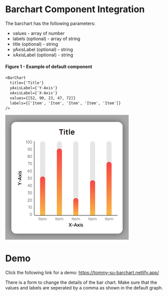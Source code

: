 # Barchart Component Integration

The barchart has the following parameters:

- values - array of number
- labels (optional) - array of string
- title (optional) - string
- yAxisLabel (optional) - string
- xAxisLabel (optional) - string

#### Figure 1 - Example of default component

```
<BarChart
  title={'Title'}
  yAxisLabel={'Y-Axis'}
  xAxisLabel={'X-Axis'}
  values={[52, 90, 23, 47, 72]}
  labels={['Item', 'Item', 'Item', 'Item', 'Item']}
/>
```

![Alt text](image.png)

# Demo

Click the following link for a demo: https://tommy-su-barchart.netlify.app/

There is a form to change the details of the bar chart. Make sure that the values and labels are seperated by a comma as shown in the default graph.
